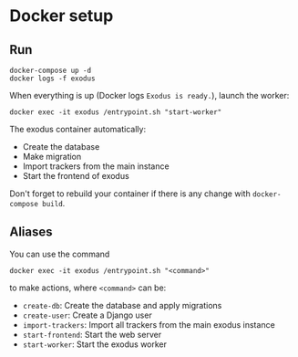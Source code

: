 # Docker setup

## Run

```
docker-compose up -d
docker logs -f exodus
```

When everything is up (Docker logs `Exodus is ready.`), launch the worker:
```
docker exec -it exodus /entrypoint.sh "start-worker"
```

The exodus container automatically:
- Create the database
- Make migration
- Import trackers from the main instance
- Start the frontend of exodus

Don't forget to rebuild your container if there is any change with `docker-compose build`.

## Aliases

You can use the command
```
docker exec -it exodus /entrypoint.sh "<command>"
```
to make actions, where `<command>` can be:
- `create-db`: Create the database and apply migrations
- `create-user`: Create a Django user
- `import-trackers`: Import all trackers from the main exodus instance
- `start-frontend`: Start the web server
- `start-worker`: Start the exodus worker

